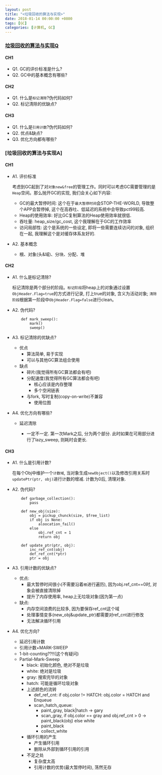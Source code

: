 ```yaml
---
layout: post
title: "<垃圾回收的算法与实现>"
date: 2018-01-14 00:00:00 +0800
tags: [GC]
categories: [计算机, GC]
---
```



### [垃圾回收的算法与实现Q](https://book.douban.com/subject/26821357/)


#### CH1

* Q1. GC的评价标准是什么?
* Q2. GC中的基本概念有哪些?

#### CH2

* Q1. 什么是`标记清除`?伪代码如何?
* Q2. 标记清除的优缺点?


#### CH3

* Q1. 什么是`引用计数`?伪代码如何?
* Q2. 优点&缺点?
* Q3. 优化方向都有哪些?



### [垃圾回收的算法与实现A]

#### CH1

* A1. 评价标准

    考虑到GC起到了对`对象new&free`的管理工作。同时可以考虑GC需要管理的是`Heap`空间。那么抛开GC的实现, 我们会关心如下内容:

    * GC的最大暂停时间: 这个在于`最大暂停时间`会STOP-THE-WORLD, 导致整个APP会暂停掉, 这个在高吞吐、低延迟的系统中会导致pct99较高.
    * Heap的使用效率: 好比GC复制算法的Heap使用效率就很低.
    * 吞吐量: heap_size/gc_cost, 这个我理解在于GC的工作效率
    * 访问局部性: 这个是系统的一些设定, 即将一些需要连续访问的对象, 组织在一起, 我理解这个是对缓存体系友好的.

* A2. 基本概念
    * 根、对象(头&域)、分块、分配、堆


#### CH2

* A1. 什么是标记清除?

    标记清除是两个部分的阶段。`标记阶段`将heap上的对象通过设置`ObjHeader.Flag=true`的方式进行记录, 打上true的对象, 含义为活动对象; `清除阶段`根据第一阶段中`ObjHeader.Flag=false`进行clean。

* A2. 伪代码?
	```
		def mark_sweep():
			mark()
			sweep()
	```

* A3. 标记清除的优缺点?
	* 优点
		* 算法简单, 易于实现
		* 可以与其他GC算法组合使用
	* 缺点
		* 碎片(我觉得所有GC算法都会有吧)
		* 分配速度(我觉得所有GC算法都会有吧)
		    * 核心应该是内存整理
		    * 多个空闲链表
		* 与fork, 写时复制(copy-on-write)不兼容
		    * 使用位图
* A4. 优化方向有哪些?
	* 延迟清除

		* 一定不一定. 第一次Mark之后, 分为两个部分. 此时如果在可用部分进行了lazy_sweep, 则耗时会更长.



#### CH3

* A1. 什么是引用计数?

	在每个Obj中维护一个`计数域`, 当对象生成`newObject()`以及修改引用关系时`updatePtr(ptr, obj)`进行计数的增减. 计数为0后, 清理对象.

* A2. 伪代码?
	```
		def garbage_collection():
			pass

		def new_obj(size):
			obj = pickup_chunck(size, $free_list)
			if obj is None:
				aloocation_fail()
			else
				obj.ref_cnt = 1
				return obj

		def update_ptr(ptr, obj):
			inc_ref_cnt(obj)
			def_ref_cnt(*ptr)
			ptr = obj
	```

* A3. 引用计数的优缺点?
	* 优点:
		* 最大暂停时间很小(不需要沿着`根`进行遍历), 因为obj.ref_cnt==0时, 对象会被直接清除掉
		* 提升了内存使用率, heap上无垃圾对象(因为第一点)
	* 缺点:
		* 内存空间浪费的比较多, 因为要保存ref_cnt这个域
		* 处理事情变多(new_obj&update_ptr)都需要对ref_cnt进行修改
		* 无法解决循环引用

* A4. 优化方向?
	* 延迟引用计数
	* 引用计数+MARK-SWEEP
	* 1-bit-counting??!!(这个有疑问)
	* Partial-Mark-Sweep
		* black: 初始化颜色, 绝对不是垃圾
		* white: 绝对是垃圾
		* gray: 搜索完毕的对象
		* hatch: 可能是循环垃圾对象
		* 上述颜色的流转
			* def_ref_cnt: if obj.color != HATCH: obj.color = HATCH and Enqueue
			* scan_hatch_queue:
				* paint_gray, black|hatch -> gary
				* scan_gray, if obj.color == gray and obj.ref_cnt > 0 -> paint_black(obj) else white
				* paint_black
				* collect_white
		* 循环引用的产生
			* 产生循环引用
			* 删除从外部到循环引用的引用
		* 不足之处
			* 复杂度太高
			* 引用计数的优势(最大暂停时间), 荡然无存